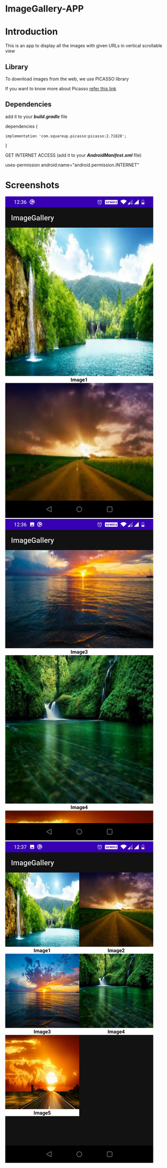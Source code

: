 # ImageGallery-APP

# Introduction
This is an app to display all the images with given URLs in vertical scrollable view

## Library 
To download images from the web, we use PICASSO library

If you want to know more about Picasso [refer this link](https://protocoderspoint.com/picasso-android-tutorial-image-loader-library/)

## Dependencies
add it to your _**build.gradle**_ file

dependencies {

    implementation 'com.squareup.picasso:picasso:2.71828';
    
}

GET INTERNET ACCESS (add it to your _**AndroidManifest.xml**_ file)

uses-permission android:name="android.permission.INTERNET"

# Screenshots
![](Images/Image_1.jpg)
![](Images/Image_2.jpg)
![](Images/Image_3.jpg)
